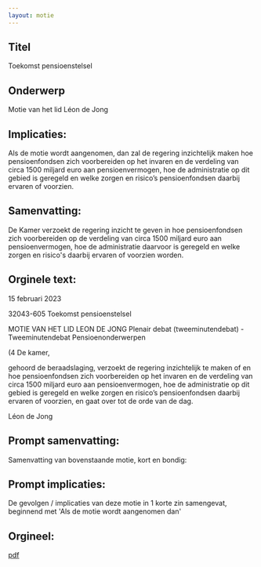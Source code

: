 ```yaml
---
layout: motie
---
```

## Titel
Toekomst pensioenstelsel
## Onderwerp
Motie van het lid Léon de Jong
## Implicaties:

Als de motie wordt aangenomen, dan zal de regering inzichtelijk maken hoe pensioenfondsen zich voorbereiden op het invaren en de verdeling van circa 1500 miljard euro aan pensioenvermogen, hoe de administratie op dit gebied is geregeld en welke zorgen en risico’s pensioenfondsen daarbij ervaren of voorzien.
## Samenvatting:

De Kamer verzoekt de regering inzicht te geven in hoe pensioenfondsen zich voorbereiden op de verdeling van circa 1500 miljard euro aan pensioenvermogen, hoe de administratie daarvoor is geregeld en welke zorgen en risico's daarbij ervaren of voorzien worden.
## Orginele text:


15 februari 2023

32043-605
Toekomst pensioenstelsel

MOTIE VAN HET LID LEON DE JONG
Plenair debat (tweeminutendebat) - Tweeminutendebat Pensioenonderwerpen

(4
De kamer,

gehoord de beraadslaging,
verzoekt de regering inzichtelijk te maken of en hoe
pensioenfondsen zich voorbereiden op het invaren en
de verdeling van circa 1500 miljard euro aan
pensioenvermogen, hoe de administratie op dit gebied
is geregeld en welke zorgen en risico’s
pensioenfondsen daarbij ervaren of voorzien,
en gaat over tot de orde van de dag.

Léon de Jong


## Prompt samenvatting:
Samenvatting van bovenstaande motie, kort en bondig:


## Prompt implicaties:
De gevolgen / implicaties van deze motie in 1 korte zin samengevat, beginnend met 'Als de motie wordt aangenomen dan' 

## Orgineel:
[pdf](https://gegevensmagazijn.tweedekamer.nl/OData/v4/2.0/Document(f7af28cd-c8d5-4927-89c0-74bc6ca5a2af)/resource)

